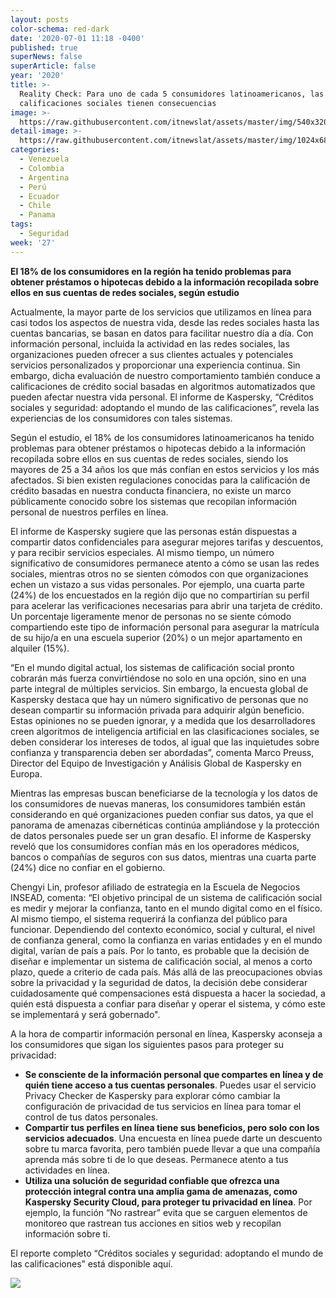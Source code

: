 ```yaml
---
layout: posts
color-schema: red-dark
date: '2020-07-01 11:18 -0400'
published: true
superNews: false
superArticle: false
year: '2020'
title: >-
  Reality Check: Para uno de cada 5 consumidores latinoamericanos, las
  calificaciones sociales tienen consecuencias 
image: >-
  https://raw.githubusercontent.com/itnewslat/assets/master/img/540x320/Ataque-usuario-p.jpg
detail-image: >-
  https://raw.githubusercontent.com/itnewslat/assets/master/img/1024x680/Ataque-usuario-g.jpg
categories:
  - Venezuela
  - Colombia
  - Argentina
  - Perú
  - Ecuador
  - Chile
  - Panama
tags:
  - Seguridad
week: '27'
---
```

**El 18% de los consumidores en la región ha tenido problemas para obtener préstamos o hipotecas debido a la información recopilada sobre ellos en sus cuentas de redes sociales, según estudio**
 
Actualmente, la mayor parte de los servicios que utilizamos en línea para casi todos los aspectos de nuestra vida, desde las redes sociales hasta las cuentas bancarias, se basan en datos para facilitar nuestro día a día. Con información personal, incluida la actividad en las redes sociales, las organizaciones pueden ofrecer a sus clientes actuales y potenciales servicios personalizados y proporcionar una experiencia continua. Sin embargo, dicha evaluación de nuestro comportamiento también conduce a calificaciones de crédito social basadas en algoritmos automatizados que pueden afectar nuestra vida personal. El informe de Kaspersky, “Créditos sociales y seguridad: adoptando el mundo de las calificaciones”, revela las experiencias de los consumidores con tales sistemas. 
 
Según el estudio, el 18% de los consumidores latinoamericanos ha tenido problemas para obtener préstamos o hipotecas debido a la información recopilada sobre ellos en sus cuentas de redes sociales, siendo los mayores de 25 a 34 años los que más confían en estos servicios y los más afectados. Si bien existen regulaciones conocidas para la calificación de crédito basadas en nuestra conducta financiera, no existe un marco públicamente conocido sobre los sistemas que recopilan información personal de nuestros perfiles en línea.
 
El informe de Kaspersky sugiere que las personas están dispuestas a compartir datos confidenciales para asegurar mejores tarifas y descuentos, y para recibir servicios especiales. Al mismo tiempo, un número significativo de consumidores permanece atento a cómo se usan las redes sociales, mientras otros no se sienten cómodos con que organizaciones echen un vistazo a sus vidas personales. Por ejemplo, una cuarta parte (24%) de los encuestados en la región dijo que no compartirían su perfil para acelerar las verificaciones necesarias para abrir una tarjeta de crédito. Un porcentaje ligeramente menor de personas no se siente cómodo compartiendo este tipo de información personal para asegurar la matrícula de su hijo/a en una escuela superior (20%) o un mejor apartamento en alquiler (15%).
 
“En el mundo digital actual, los sistemas de calificación social pronto cobrarán más fuerza convirtiéndose no solo en una opción, sino en una parte integral de múltiples servicios. Sin embargo, la encuesta global de Kaspersky destaca que hay un número significativo de personas que no desean compartir su información privada para adquirir algún beneficio. Estas opiniones no se pueden ignorar, y a medida que los desarrolladores creen algoritmos de inteligencia artificial en las clasificaciones sociales, se deben considerar los intereses de todos, al igual que las inquietudes sobre confianza y transparencia deben ser abordadas”, comenta Marco Preuss, Director del Equipo de Investigación y Análisis Global de Kaspersky en Europa.
 
Mientras las empresas buscan beneficiarse de la tecnología y los datos de los consumidores de nuevas maneras, los consumidores también están considerando en qué organizaciones pueden confiar sus datos, ya que el panorama de amenazas cibernéticas continúa ampliándose y la protección de datos personales puede ser un gran desafío. El informe de Kaspersky reveló que los consumidores confían más en los operadores médicos, bancos o compañías de seguros con sus datos, mientras una cuarta parte (24%) dice no confiar en el gobierno.
 
Chengyi Lin, profesor afiliado de estrategia en la Escuela de Negocios INSEAD, comenta: “El objetivo principal de un sistema de calificación social es medir y mejorar la confianza, tanto en el mundo digital como en el físico. Al mismo tiempo, el sistema requerirá la confianza del público para funcionar. Dependiendo del contexto económico, social y cultural, el nivel de confianza general, como la confianza en varias entidades y en el mundo digital, varían de país a país. Por lo tanto, es probable que la decisión de diseñar e implementar un sistema de calificación social, al menos a corto plazo, quede a criterio de cada país. Más allá de las preocupaciones obvias sobre la privacidad y la seguridad de datos, la decisión debe considerar cuidadosamente qué compensaciones está dispuesta a hacer la sociedad, a quién está dispuesta a confiar para diseñar y operar el sistema, y cómo este se implementará y será gobernado".
 
A la hora de compartir información personal en línea, Kaspersky aconseja a los consumidores que sigan los siguientes pasos para proteger su privacidad:

- **Se consciente de la información personal que compartes en línea y de quién tiene acceso a tus cuentas personales**. Puedes usar el servicio Privacy Checker de Kaspersky para explorar cómo cambiar la configuración de privacidad de tus servicios en línea para tomar el control de tus datos personales.
- **Compartir tus perfiles en línea tiene sus beneficios, pero solo con los servicios adecuados**. Una encuesta en línea puede darte un descuento sobre tu marca favorita, pero también puede llevar a que una compañía aprenda más sobre ti de lo que deseas. Permanece atento a tus actividades en línea.
- **Utiliza una solución de seguridad confiable que ofrezca una protección integral contra una amplia gama de amenazas, como Kaspersky Security Cloud, para proteger tu privacidad en línea**. Por ejemplo, la función “No rastrear” evita que se carguen elementos de monitoreo que rastrean tus acciones en sitios web y recopilan información sobre ti.
 
El reporte completo “Créditos sociales y seguridad: adoptando el mundo de las calificaciones” está disponible aquí.  

<img src="https://tracker.metricool.com/c3po.jpg?hash=56f88a41e39ab42c063cc51676587a04"/>